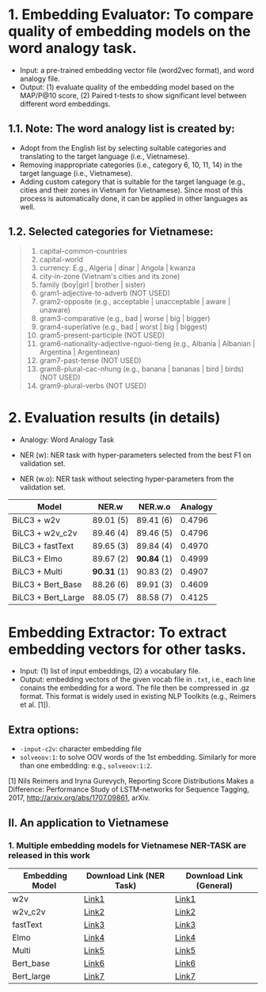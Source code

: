 # 1. Embedding Evaluator: To compare quality of embedding models on the word analogy task.
- Input: a pre-trained embedding vector file (word2vec format), and word analogy file.
- Output: (1) evaluate quality of the embedding model based on the MAP/P@10 score, (2) Paired t-tests to show significant level between different word embeddings.

## 1.1. Note: The word analogy list is created by:
- Adopt from the English list by selecting suitable categories and translating to the target language (i.e., Vietnamese). 
- Removing inappropriate categories (i.e., category 6, 10, 11, 14) in the target language (i.e., Vietnamese).
- Adding custom category that is suitable for the target language (e.g., cities and their zones in Vietnam for Vietnamese).
Since most of this process is automatically done, it can be applied in other languages as well.

## 1.2. Selected categories for Vietnamese:  
> 1. capital-common-countries
> 2. capital-world
> 3. currency: E.g., Algeria | dinar | Angola | kwanza
> 4. city-in-zone (Vietnam's cities and its zone)
> 5. family (boy|girl | brother | sister)
> 6. gram1-adjective-to-adverb (NOT USED)
> 7. gram2-opposite (e.g., acceptable | unacceptable | aware | unaware)
> 8. gram3-comparative (e.g., bad | worse | big | bigger)
> 9. gram4-superlative (e.g., bad | worst | big | biggest)
> 10. gram5-present-participle (NOT USED)
> 11. gram6-nationality-adjective-nguoi-tieng (e.g., Albania | Albanian | Argentina | Argentinean)
> 12. gram7-past-tense (NOT USED)
> 13. gram8-plural-cac-nhung (e.g., banana | bananas | bird | birds) (NOT USED)
> 14. gram9-plural-verbs (NOT USED)

# 2. Evaluation results (in details)

* Analogy: Word Analogy Task

* NER (w): NER task with hyper-parameters selected from the best F1 on validation set.

* NER (w.o): NER task without selecting hyper-parameters from the validation set.

| ﻿            Model            | NER.w        | NER.w.o 	| Analogy 	|
|------------------------------	|------------- | ------------------	|------------------	|
| BiLC3 + w2v                 	| 89.01     (5)  | 89.41         (6)   	|         0.4796 |
| BiLC3 + w2v_c2v             	| 89.46     (4)   | 89.46        (5)    	| 0.4796 |
| BiLC3 + fastText            	| 89.65     (3)   | 89.84        (4)    	|  0.4970 |
| BiLC3 + Elmo                	| 89.67 (2)  | **90.84**     (1)       	| 0.4999 |
| BiLC3 + Multi               	| **90.31**    (1)   | 90.83        (2)    	| 0.4907|
| BiLC3 + Bert_Base           	| 88.26     (6)  | 89.91         (3)    | 0.4609 |
| BiLC3 + Bert_Large         	| 88.05     (7)   | 88.58        (7)     | 0.4125|

# Embedding Extractor: To extract embedding vectors for other tasks.
- Input: (1) list of input embeddings, (2) a vocabulary file.
- Output: embedding vectors of the given vocab file in `.txt`, i.e., each line conains the embedding for a word. The file then be compressed in .gz format. This format is widely used in existing NLP Toolkits (e.g., Reimers et al. [1]).

## Extra options:
- `-input-c2v`: character embedding file
- `solveoov:1`: to solve OOV words of the 1st embedding. Similarly for more than one embedding: e.g., `solveoov:1:2`.


[1] Nils Reimers and Iryna Gurevych, Reporting Score Distributions Makes a Difference: Performance Study of LSTM-networks for Sequence Tagging, 2017, http://arxiv.org/abs/1707.09861, arXiv.

## II. An application to Vietnamese
### 1. Multiple embedding models for Vietnamese NER-TASK are released in this work

| ﻿  Embedding Model           | Download Link (NER Task) |Download Link (General) | 
|------------------------------|---------------|---------------|
| w2v                          | [Link1]() | [Link1]() |
| w2v_c2v                      | [Link2]() | [Link2]() |
| fastText                     | [Link3]()| [Link3]() |
| Elmo                         | [Link4]() | [Link4]() |
| Multi                        | [Link5]() | [Link5]() |
| Bert_base                    | [Link6]() | [Link6]() |
| Bert_large                   | [Link7]()  | [Link7]() |


